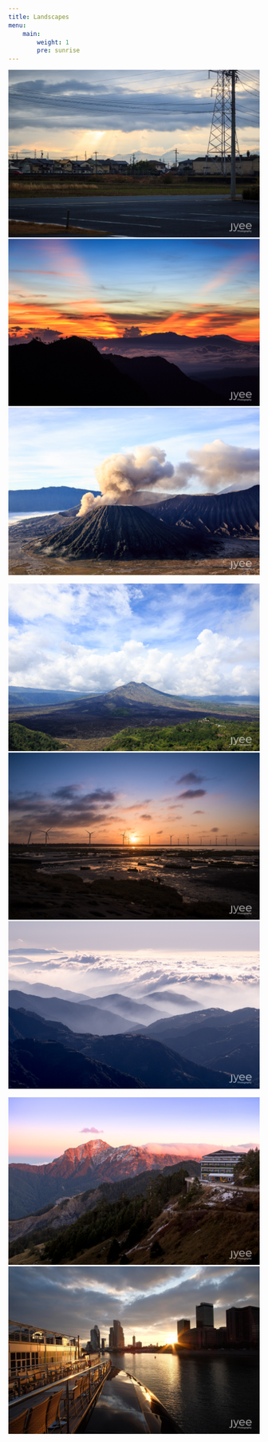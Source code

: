 ```yaml
---
title: Landscapes
menu:
    main: 
        weight: 1
        pre: sunrise
---
```


<!-- everything below here is auto-generated by a python file and WILL BE LOST -->
![](20141126-IMG_5329.jpg) ![](20160922-_MG_2559.jpg) ![](20160922-_MG_2620.jpg)

![](20160924-_MG_2811.jpg) ![](20170117-IMG_0675.jpg) ![](20170118-IMG_0773.jpg)

![](20170118-IMG_0801.jpg) ![](20170830-DSCF1506.jpg)

